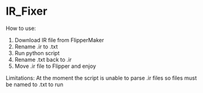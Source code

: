 # IR_Fixer
How to use:
1. Download IR file from FlipperMaker
2. Rename .ir to .txt
3. Run python script
4. Rename .txt back to .ir
5. Move .ir file to Flipper and enjoy

Limitations:
At the moment the script is unable to parse .ir files so files must be named to .txt to run
